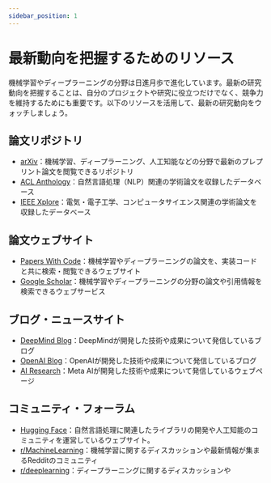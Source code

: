 ```yaml
---
sidebar_position: 1
---
```


# 最新動向を把握するためのリソース

機械学習やディープラーニングの分野は日進月歩で進化しています。最新の研究動向を把握することは、自分のプロジェクトや研究に役立つだけでなく、競争力を維持するためにも重要です。以下のリソースを活用して、最新の研究動向をウォッチしましょう。

## 論文リポジトリ

- [arXiv](https://arxiv.org/)：機械学習、ディープラーニング、人工知能などの分野で最新のプレプリント論文を閲覧できるリポジトリ
- [ACL Anthology](https://aclanthology.org/)：自然言語処理（NLP）関連の学術論文を収録したデータベース
- [IEEE Xplore](https://ieeexplore.ieee.org/Xplore/home.jsp)：電気・電子工学、コンピュータサイエンス関連の学術論文を収録したデータベース

## 論文ウェブサイト

- [Papers With Code](https://paperswithcode.com/)：機械学習やディープラーニングの論文を、実装コードと共に検索・閲覧できるウェブサイト
- [Google Scholar](https://scholar.google.com/)：機械学習やディープラーニングの分野の論文や引用情報を検索できるウェブサービス

## ブログ・ニュースサイト

- [DeepMind Blog](https://deepmind.com/blog)：DeepMindが開発した技術や成果について発信しているブログ
- [OpenAI Blog](https://openai.com/blog/)：OpenAIが開発した技術や成果について発信しているブログ
- [AI Research](https://ai.facebook.com/research/)：Meta AIが開発した技術や成果について発信しているウェブページ

## コミュニティ・フォーラム

- [Hugging Face](https://huggingface.co/)：自然言語処理に関連したライブラリの開発や人工知能のコミュニティを運営しているウェブサイト。
- [r/MachineLearning](https://www.reddit.com/r/MachineLearning/)：機械学習に関するディスカッションや最新情報が集まるRedditのコミュニティ
- [r/deeplearning](https://www.reddit.com/r/deeplearning/)：ディープラーニングに関するディスカッションや
